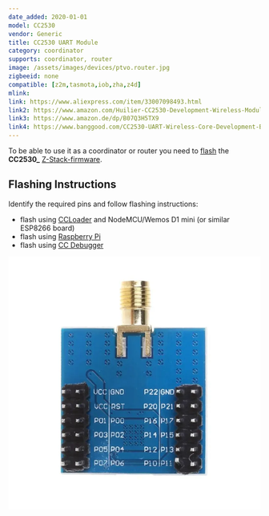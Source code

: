 ```yaml
---
date_added: 2020-01-01
model: CC2530
vendor: Generic
title: CC2530 UART Module
category: coordinator
supports: coordinator, router
image: /assets/images/devices/ptvo.router.jpg
zigbeeid: none
compatible: [z2m,tasmota,iob,zha,z4d]
mlink: 
link: https://www.aliexpress.com/item/33007098493.html
link2: https://www.amazon.com/Huilier-CC2530-Development-Wireless-Module/dp/B07R5R89C5
link3: https://www.amazon.de/dp/B07Q3H5TX9
link4: https://www.banggood.com/CC2530-UART-Wireless-Core-Development-Board-CC2530F256-Serial-Port-Wireless-Module-2_4GHz-For-Zigbee-p-1445025.html
---
```

To be able to use it as a coordinator or router you need to [flash](flashing_ccloader) the **CC2530_** [Z-Stack-firmware](https://github.com/Koenkk/Z-Stack-firmware/).

## Flashing Instructions
Identify the required pins and follow flashing instructions:
- flash using [CCLoader](/flashing_ccloader.html) and NodeMCU/Wemos D1 mini (or similar ESP8266 board)
- flash using [Raspberry Pi](http://www.marrold.co.uk/2019/12/flashing-cc2530-cc2591-zigbee-module.html)
- flash using [CC Debugger](http://ptvo.info/how-to-select-and-flash-cc2530-144/) 

![Pinout](/assets/images/devices/CC2530_pinout.webp)
